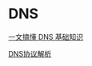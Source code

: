 # DNS

[一文搞懂 DNS 基础知识](https://www.eet-china.com/mp/a58976.html)

[DNS协议解析](https://www.cnblogs.com/longlyseul/p/16251432.html)